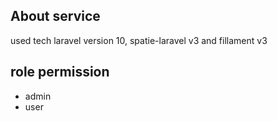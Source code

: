
## About service

used tech laravel version 10, spatie-laravel v3 and fillament v3

## role permission 
- admin
- user


